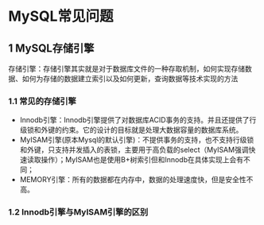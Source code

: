 # MySQL常见问题

## 1 MySQL存储引擎

存储引擎：存储引擎其实就是对于数据库文件的一种存取机制，如何实现存储数据、如何为存储的数据建立索引以及如何更新，查询数据等技术实现的方法

### 1.1 常见的存储引擎

- Innodb引擎：Innodb引擎提供了对数据库ACID事务的支持。并且还提供了行级锁和外键的约束。它的设计的目标就是处理大数据容量的数据库系统。
- MyISAM引擎(原本Mysql的默认引擎)：不提供事务的支持，也不支持行级锁和外键，只支持并发插入的表锁，主要用于高负载的select（MyISAM强调快速读取操作）；MyISAM也是使用B+树索引但和Innodb在具体实现上会有不同；
- MEMORY引擎：所有的数据都在内存中，数据的处理速度快，但是安全性不高。

### 1.2 Innodb引擎与MyISAM引擎的区别

